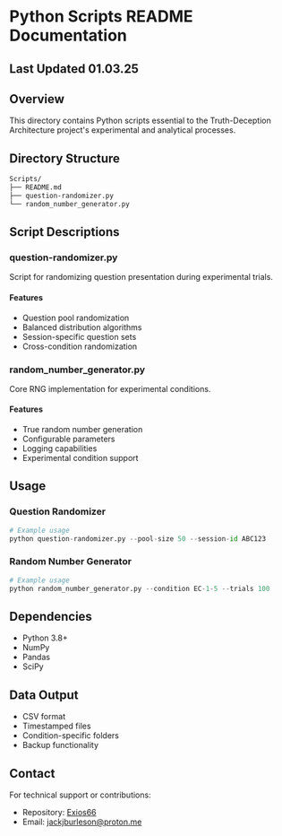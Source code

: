 # Python Scripts README Documentation

## Last Updated 01.03.25

## Overview

This directory contains Python scripts essential to the Truth-Deception Architecture project's experimental and analytical processes.

## Directory Structure

```bash
Scripts/
├── README.md
├── question-randomizer.py
└── random_number_generator.py
```

## Script Descriptions

### question-randomizer.py

Script for randomizing question presentation during experimental trials.

#### Features

- Question pool randomization
- Balanced distribution algorithms
- Session-specific question sets
- Cross-condition randomization

### random_number_generator.py

Core RNG implementation for experimental conditions.

#### Features

- True random number generation
- Configurable parameters
- Logging capabilities
- Experimental condition support

## Usage

### Question Randomizer

```python
# Example usage
python question-randomizer.py --pool-size 50 --session-id ABC123
```

### Random Number Generator

```python
# Example usage
python random_number_generator.py --condition EC-1-5 --trials 100
```

## Dependencies

- Python 3.8+
- NumPy
- Pandas
- SciPy

## Data Output

- CSV format
- Timestamped files
- Condition-specific folders
- Backup functionality

## Contact

For technical support or contributions:

- Repository: [Exios66](https://github.com/Exios66)
- Email: <jackjburleson@proton.me>
